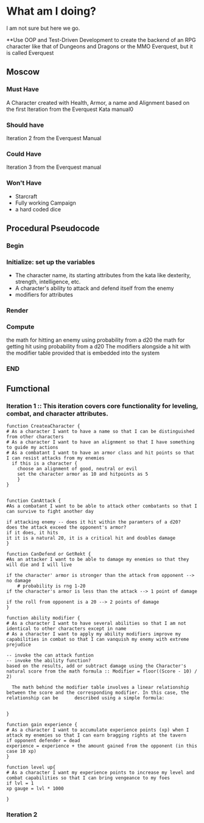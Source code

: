 # What am I doing?

I am not sure but here we go.

**Use OOP and Test-Driven Development to create the backend of an RPG character like that of Dungeons and Dragons or the MMO Everquest, but it is called
Everquest

## Moscow
### Must Have
A Character created with Health, Armor, a name and Alignment based on the first Iteration from the Everquest Kata manual0
### Should have
Iteration 2 from the Everquest Manual
### Could Have
Iteration 3 from the Everquest manual
### Won't Have
* Starcraft
* Fully working Campaign
* a hard coded dice 

## Procedural Pseudocode

### Begin

### Initialize: set up the variables

- The character name, its starting attributes from the kata like dexterity, strength, intelligence, etc.
- A character's ability to attack and defend itself from the enemy
- modifiers for attributes
### Render
### Compute
the math for hitting an enemy using probability from a d20
the math for getting hit using probability from a d20
The modifiers alongside a hit with the modifier table provided that is embedded into the system
### END

## Fumctional
### Iteration 1 :: This iteration covers core functionality for leveling, combat, and character attributes.
```
function CreateaCharacter {
# As a character I want to have a name so that I can be distinguished from other characters
# As a character I want to have an alignment so that I have something to guide my actions
# As a combatant I want to have an armor class and hit points so that I can resist attacks from my enemies
  if this is a character {
    choose an alignment of good, neutral or evil
    set the character armor as 10 and hitpoints as 5
    }
}


function CanAttack {
#As a combatant I want to be able to attack other combatants so that I can survive to fight another day

if attacking enemy -- does it hit within the paramters of a d20?
does the attack exceed the opponent's armor?
if it does, it hits
it it is a natural 20, it is a critical hit and doubles damage
}

function CanDefend or GetRekt {
#As an attacker I want to be able to damage my enemies so that they will die and I will live

if the character' armor is stronger than the attack from opponent --> no damage
    # probability is rng 1-20
if the character's armor is less than the attack --> 1 point of damage

if the roll from opponent is a 20 --> 2 points of damage
}

function ability modifier {
# As a character I want to have several abilities so that I am not identical to other characters except in name
# As a character I want to apply my ability modifiers improve my capabilities in combat so that I can vanquish my enemy with extreme prejudice

-- invoke the can attack funtion
-- invoke the ability function?
based on the results, add or subtract damage using the Character's natural score from the math formula :: Modifier = floor((Score - 10) / 2)
 
  The math behind the modifier table involves a linear relationship between the score and the corresponding modifier. In this case, the relationship can be      described using a simple formula:


}

function gain experience {
# As a character I want to accumulate experience points (xp) when I attack my enemies so that I can earn bragging rights at the tavern
if opponent defender = dead
experience = experience + the amount gained from the opponent (in this case 10 xp)
}

function level up{
# As a character I want my experience points to increase my level and combat capabilities so that I can bring vengeance to my foes
if lvl = 1
xp gauge = lvl * 1000

}
```


### Iteration 2
```

```
